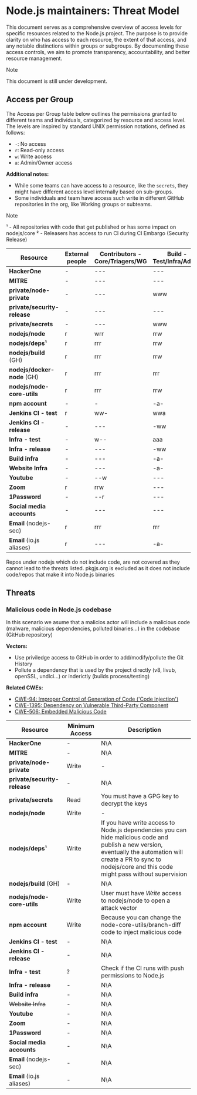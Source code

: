 # Node.js maintainers: Threat Model

This document serves as a comprehensive overview of access levels for specific
resources related to the Node.js project. The purpose is to provide clarity on
who has access to each resource, the extent of that access, and any notable
distinctions within groups or subgroups. By documenting these access controls,
we aim to promote transparency, accountability, and better resource management.

> [!NOTE]
> This document is still under development.

##  Access per Group

The Access per Group table below outlines the permissions granted to different
teams and individuals, categorized by resource and access level. The levels are
inspired by standard UNIX permission notations, defined as follows:

* `-`: No access
* `r`: Read-only access
* `w`: Write access
* `a`: Admin/Owner access

**Additional notes:**
- While some teams can have access to a resource, like the `secrets`, they
might have different access level internally based on sub-groups.
- Some individuals and team have access such write in different GitHub
repositories in the org, like Working groups or subteams.

> [!NOTE]
> ¹ - All repositories with code that get published or has some impact on nodejs/core
> ² - Releasers has access to run CI during CI Embargo (Security Release)

| Resource | External people | Contributors - Core/Triagers/WG | Build - Test/Infra/Admin | Admin - TSC/Releasers/Moderation | Security Stewards/Triagers/External | GitHub - Actions/Plugins | Docker Team |
|-         |-                |-                                |-                         |-                                 |-                                    |-                         |- |
| **HackerOne**                | - | -\-\- | -\-\- | aw-  | www   | -\- | - |
| **MITRE**                    | - | -\-\- | -\-\- | a-\- | w-\-  | -\- | - |
| **private/node-private**     | - | -\-\- | www   | aw-  | w-w   | -\- | - |
| **private/security-release** | - | -\-\- | -\-\- | a-\- | ww-   | -\- | - |
| **private/secrets**          | - | -\-\- | www   | a-\- | -\-\- | -\- | - |
| **nodejs/node**              | r | wrr   | rrw   | awa  | rrr   | wr  | r |
| **nodejs/deps¹**             | r | rrr   | rrw   | arr  | rrr   | wr  | r |
| **nodejs/build** (GH)        | r | rrr   | rrw   | awa  | rrr   | wr  | r |
| **nodejs/docker-node** (GH)  | r | rrr   | rrr   | awa  | rrr   | wr  | w |
| **nodejs/node-core-utils**   | r | rrr   | rrw   | awa  | rrr   | wr  | r |
| **npm account**              | - | -     | -a-   | a-\- | -\-\- | -\- | - |
| **Jenkins CI - test**        | r | ww-   | wwa   | -w²- | -\-\- | ww  | - |
| **Jenkins CI - release**     | - | -\-\- | -ww   | -w-  | -\-\- | -\- | w |
| **Infra - test**             | - | w-\-  | aaa   | ww-  | -w-   | ww  | - |
| **Infra - release**          | - | -\-\- | -ww   | -w-  | -\-\- | -\- | r |
| **Build infra**              | - | -\-\- | -a-   | -\-\-| -\-\- | -\- | - |
| **Website Infra**            | - | -\-\- | -a-   | a-\- | -\-\- | -\- | - |
| **Youtube**                  | - | -\-w  | -\-\- | a-\- | -\-\- | -\- | - |
| **Zoom**                     | r | rrw   | -\-\- | a-\- | -\-\- | -\- | - |
| **1Password**                | - | -\-r  | -\-\- | a-\- | -\-\- | -\- | - |
| **Social media accounts**    | - | -\-\- | -\-\- | -\-\-| -\-\- | -\- | - |
| **Email** (nodejs-sec)       | r | rrr   | rrr   | awr  | wrr   | rr  | - |
| **Email** (io.js aliases)    | r | -\-\- | -a-   | w-\- | -\-\- | -\- | - |

Repos under nodejs which do not include code, are not covered as they cannot lead to the threats listed.
pkgjs.org is excluded as it does not include code/repos that make it into Node.js binaries

## Threats

### Malicious code in Node.js codebase

In this scenario we asume that a malicios actor will include a malicious code
(malware, malicious dependencies, polluted binaries...) in the codebase (GitHub repository)

**Vectors:**
* Use priviledge access to GitHub in order to add/modify/pollute the Git History
* Pollute a dependency that is used by the project directly (v8, livub, openSSL, undici...)
or inderictly (builds process/testing)

**Related CWEs:**
* [CWE-94: Improper Control of Generation of Code ('Code Injection')](https://cwe.mitre.org/data/definitions/94.html)
* [CWE-1395: Dependency on Vulnerable Third-Party Component](https://cwe.mitre.org/data/definitions/1395.html)
* [CWE-506: Embedded Malicious Code](https://cwe.mitre.org/data/definitions/506.html)

| Resource | Minimum Access | Description |
|-|-|-|
| **HackerOne**                | -     | N\A |
| **MITRE**                    | -     | N\A |
| **private/node-private**     | Write | - |
| **private/security-release** | -     | N\A |
| **private/secrets**          | Read  | You must have a GPG key to decrypt the keys |
| **nodejs/node**              | Write | - |
| **nodejs/deps¹**             | Write | If you have write access to Node.js dependencies you can hide malicious code and publish a new version, eventually the automation will create a PR to sync to nodejs/core and this code might pass without supervision |
| **nodejs/build** (GH)        | -     | N\A |
| **nodejs/node-core-utils**   | Write | User must have _Write_ access to nodejs/node to open a attack vector|
| **npm account**              | Write | Because you can change the node-core-utils/branch-diff code to inject malicious code |
| **Jenkins CI - test**        | -     | N\A |
| **Jenkins CI - release**     | -     | N\A |
| **Infra - test**             | ?     | Check if the CI runs with push permissions to Node.js |
| **Infra - release**          | -     | N\A |
| **Build infra**              | -     | N\A |
| ~~Website Infra~~            | -     | N\A |
| **Youtube**                  | -     | N\A |
| **Zoom**                     | -     | N\A |
| **1Password**                | -     | N\A |
| **Social media accounts**    | -     | N\A |
| **Email** (nodejs-sec)       | -     | N\A |
| **Email** (io.js aliases)    | -     | N\A |
